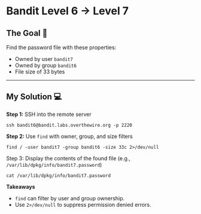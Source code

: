 
# Bandit Level 6 → Level 7

## The Goal 🎯  
Find the password file with these properties:  
- Owned by user `bandit7`  
- Owned by group `bandit6`  
- File size of 33 bytes

---

## My Solution 💻

**Step 1:** SSH into the remote server  
```
ssh bandit6@bandit.labs.overthewire.org -p 2220

```
**Step 2:** Use `find` with owner, group, and size filters

```
find / -user bandit7 -group bandit6 -size 33c 2>/dev/null

```
Step 3: Display the contents of the found file (e.g., `/var/lib/dpkg/info/bandit7.password`)

```
cat /var/lib/dpkg/info/bandit7.password

```

**Takeaways**

- `find` can filter by user and group ownership.
- Use `2>/dev/null` to suppress permission denied errors. 

